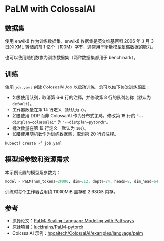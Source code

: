 # PaLM with ColossalAI

## 数据集

使用 enwik8 作为训练数据集。enwik8 数据集是英文维基百科 2006 年 3 月 3 日的 XML 转储的前 1 亿个（100M）字节，通常用于衡量模型压缩数据的能力。

也可以使用随机数作为训练数据集（两种数据集都用于 benchmark）。

## 训练

使用 `job.yaml` 创建 ColossalAIJob 以启动训练，您可以如下修改训练配置：

* 如要使用队列，取消第 6-9 行的注释，并修改第 8 行的队列名称（默认为 `default`）。
* 工作器数量在第 14 行定义（默认为 `4`）。
* 如要使用 DDP 而非 ColossalAI 作为分布式策略，修改第 18 行的 `"--distplan=colossalai"` 为 `"--distplan=pytorch"`。
* 批次数量在第 19 行定义（默认为 `100`）。
* 如要使用随机数作为训练数据集，取消第 20 行的注释。

```shell
kubectl create -f job.yaml
```

## 模型超参数和资源需求

本示例设置的模型超参数为：

```python
model = PaLM(num_tokens=20000, dim=512, depth=24, heads=8, dim_head=64)
```

训练时每个工作器占用约 11000MiB 显存和 2.63GiB 内存。

## 参考

* 原始论文：[PaLM: Scaling Language Modeling with Pathways](https://arxiv.org/abs/2204.02311)
* 原始项目：[lucidrains/PaLM-pytorch](https://github.com/lucidrains/PaLM-pytorch)
* ColossalAI 示例：[hpcaitech/ColossalAI/examples/language/palm](https://github.com/hpcaitech/ColossalAI/tree/main/examples/language/palm)
